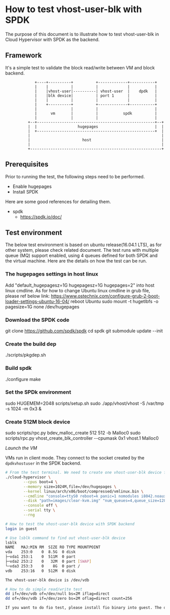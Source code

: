 # How to test vhost-user-blk with SPDK

The purpose of this document is to illustrate how to test vhost-user-blk in Cloud Hypervisor with SPDK as the backend.

## Framework

It's a simple test to validate the block read/write between VM and block backend.
```
             +----+----------+          +-------------+-----------+
             |    |          |          |             |           |
             |    |vhost-user|----------| vhost-user  |    dpdk   |
             |    |blk device|          | port 1      |           |
             |    |          |          |             |           |
             |    +----------+          +-------------+-----------+
             |               |          |                         |
             |      vm       |          |           spdk          |
             |               |          |                         |
          +--+----------------------------------------------------+--+
          |  |                  hugepages                         |  |
          |  +----------------------------------------------------+  |
          |                                                          |
          |                       host                               |
          |                                                          |
          +----------------------------------------------------------+
```
## Prerequisites

Prior to running the test, the following steps need to be performed.
- Enable hugepages
- Install SPDK

Here are some good references for detailing them.
- spdk
	* https://spdk.io/doc/

## Test environment

The below test environment is based on ubuntu release(16.04.1 LTS), as for other system, please check related document.
The test runs with multiple queue (MQ) support enabled, using 4 queues defined for both SPDK and the virtual machine.
Here are the details on how the test can be run.

### The hugepages settings in host linux
Add "default_hugepagesz=1G hugepagesz=1G hugepages=2" into host linux cmdline.
As for how to change Ubuntu linux cmdline in grub file, please ref below link:
https://www.ostechnix.com/configure-grub-2-boot-loader-settings-ubuntu-16-04/
reboot Ubuntu
sudo mount -t hugetlbfs -o pagesize=1G none /dev/hugepages

### Download the SPDK code
git clone https://github.com/spdk/spdk
cd spdk
git submodule update --init

### Create the build dep
./scripts/pkgdep.sh

### Build spdk
./configure
make

### Set the SPDk environment
sudo HUGEMEM=2048 scripts/setup.sh
sudo ./app/vhost/vhost -S /var/tmp -s 1024 -m 0x3 &

### Create 512M block device
sudo scripts/rpc.py bdev_malloc_create 512 512 -b Malloc0
sudo scripts/rpc.py vhost_create_blk_controller --cpumask 0x1 vhost.1 Malloc0

_Launch the VM_

VMs run in client mode. They connect to the socket created by the `dpdkvhostuser` in the SPDK backend.
```bash
# From the test terminal. We need to create one vhost-user-blk device for the --disk.
./cloud-hypervisor \
        --cpus boot=4 \
        --memory size=1024M,file=/dev/hugepages \
        --kernel linux/arch/x86/boot/compressed/vmlinux.bin \
        --cmdline "console=ttyS0 reboot=k panic=1 nomodules i8042.noaux i8042.nomux i8042.nopnp i8042.dumbkbd root=/dev/vda3 iommu=off" \
        --disk "path=images/clear-kvm.img" "num_queues=4,queue_size=128,vhost_user=true,socket=/var/tmp/vhost.1,wce=true" \
        --console off \
        --serial tty \
        --rng
```

```bash
# How to test the vhost-user-blk device with SPDK backend
login in guest

# Use lsblk command to find out vhost-user-blk device
lsblk
NAME   MAJ:MIN RM  SIZE RO TYPE MOUNTPOINT
vda    253:0    0  8.5G  0 disk
├─vda1 253:1    0  511M  0 part
├─vda2 253:2    0   32M  0 part [SWAP]
└─vda3 253:3    0    8G  0 part /
vdb    253:16   0  512M  0 disk

The vhost-user-blk device is /dev/vdb

# How to do simple read/write test
dd if=/dev/vdb of=/dev/null bs=2M iflag=direct
dd of=/dev/vdb if=/dev/zero bs=2M oflag=direct count=256

If you want to do fio test, please install fio binary into guest. The detailed info is not listed here.
